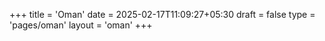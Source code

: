 +++
title = 'Oman'
date = 2025-02-17T11:09:27+05:30
draft = false
type = 'pages/oman'
layout = 'oman'
+++
